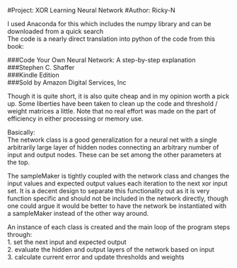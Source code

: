 #Project: XOR Learning Neural Network
#Author: Ricky-N

I used Anaconda for this which includes the numpy library and can be downloaded from a quick search  
The code is a nearly direct translation into python of the code from this book:

###Code Your Own Neural Network: A step-by-step explanation  
###Stephen C. Shaffer  
###Kindle Edition  
###Sold by Amazon Digital Services, Inc  

Though it is quite short, it is also quite cheap and in my opinion worth a pick up.
Some liberties have been taken to clean up the code and threshold / weight matrices a little.
Note that no real effort was made on the part of efficiency in either processing or memory use.  

Basically:  
  The network class is a good generalization for a neural net with a single arbitrarily
  large layer of hidden nodes connecting an arbitrary number of input and output nodes.
  These can be set among the other parameters at the top.  

  The sampleMaker is tightly coupled with the network class and changes the input values
  and expected output values each iteration to the next xor input set. It is a decent
  design to separate this functionality out as it is very function specific and should
  not be included in the network directly, though one could argue it would be better to
  have the network be instantiated with a sampleMaker instead of the other way around.  

  An instance of each class is created and the main loop of the program steps through:  
    1. set the next input and expected output  
    2. evaluate the hidden and output layers of the network based on input  
    3. calculate current error and update thresholds and weights  
